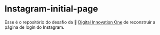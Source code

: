 # Instagram-initial-page

Esse é o repositório do desafio da 📙 [Digital Innovation One](https://www.dio.me/) de reconstruir a página de login do Instagram. 

